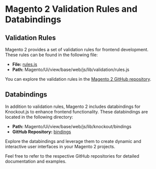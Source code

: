 # Magento 2 Validation Rules and Databindings

## Validation Rules

Magento 2 provides a set of validation rules for frontend development. These rules can be found in the following file:

- **File:** [rules.js](https://github.com/magento/magento2/blob/2.4-develop/app/code/Magento/Ui/view/base/web/js/lib/validation/rules.js)
- **Path:** Magento/Ui/view/base/web/js/lib/validation/rules.js

You can explore the validation rules in the [Magento 2 GitHub repository](https://github.com/magento/magento2/tree/2.4-develop/app/code/Magento/Ui/view/base/web/js/lib/validation).

## Databindings

In addition to validation rules, Magento 2 includes databindings for Knockout.js to enhance frontend functionality. These databindings are located in the following directory:

- **Path:** Magento/Ui/view/base/web/js/lib/knockout/bindings
- **GitHub Repository:** [bindings](https://github.com/magento/magento2/tree/2.4-develop/app/code/Magento/Ui/view/base/web/js/lib/knockout/bindings)

Explore the databindings and leverage them to create dynamic and interactive user interfaces in your Magento 2 projects.

Feel free to refer to the respective GitHub repositories for detailed documentation and examples.
